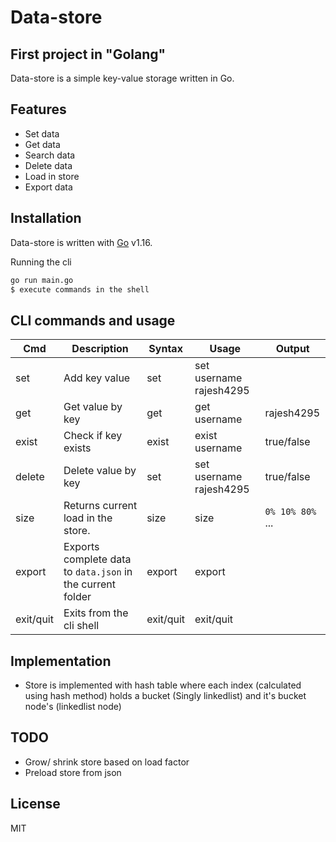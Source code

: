 # Data-store
## First project in "Golang"


Data-store is a simple key-value storage written in Go.

## Features
- Set data
- Get data
- Search data
- Delete data
- Load in store
- Export data

## Installation

Data-store is written with [Go](https://golang.org/dl/) v1.16.

Running the cli

```sh
go run main.go
$ execute commands in the shell
```
## CLI commands and usage


| Cmd | Description | Syntax | Usage | Output
| ------ |------ | ------ | ------ | ------ | 
| set | Add key value | set <key> <value> | set username rajesh4295 |
| get | Get value by key | get <key> | get username | rajesh4295
| exist | Check if key exists | exist <key> | exist username | true/false
| delete | Delete value by key | set <key> <value> | set username rajesh4295 | true/false
| size | Returns current load in the store. | size | size |  `0% 10% 80%` ...
| export | Exports complete data to `data.json` in the current folder | export | export | 
| exit/quit | Exits from the cli shell | exit/quit | exit/quit | 

## Implementation
- Store is implemented with hash table where each index (calculated using hash method) holds a bucket (Singly linkedlist) and it's bucket node's (linkedlist node)

## TODO
- Grow/ shrink store based on load factor
- Preload store from json

## License

MIT
